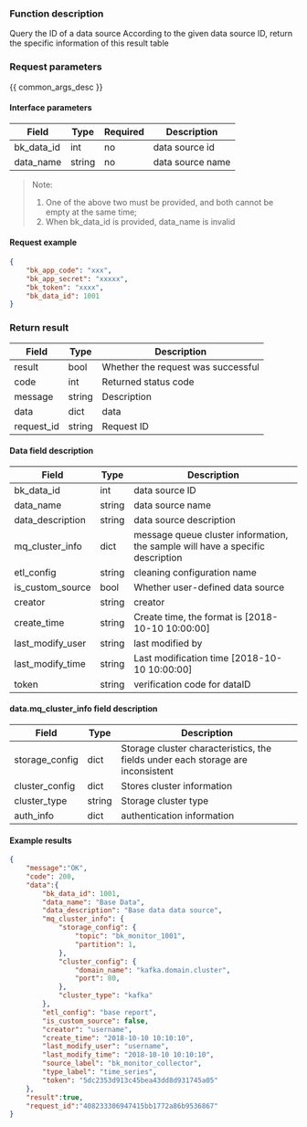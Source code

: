

### Function description

Query the ID of a data source
According to the given data source ID, return the specific information of this result table

### Request parameters

{{ common_args_desc }}

#### Interface parameters

| Field | Type | Required | Description |
| -------------- | ------ | ---- | ----------- |
| bk_data_id | int | no | data source id |
| data_name | string | no | data source name |

> Note:
> 1. One of the above two must be provided, and both cannot be empty at the same time;
> 2. When bk_data_id is provided, data_name is invalid

#### Request example

```json
{
    "bk_app_code": "xxx",
    "bk_app_secret": "xxxxx",
    "bk_token": "xxxx",
    "bk_data_id": 1001
}
```

### Return result

| Field | Type | Description |
| ---------- | ------ | ------------ |
| result | bool | Whether the request was successful |
| code | int | Returned status code |
| message | string | Description |
| data | dict | data |
| request_id | string | Request ID |

#### Data field description

| Field | Type | Description |
| ------------------- | ------ | -------- |
| bk_data_id | int | data source ID |
| data_name | string | data source name |
| data_description | string | data source description |
| mq_cluster_info | dict | message queue cluster information, the sample will have a specific description |
| etl_config | string | cleaning configuration name |
| is_custom_source | bool | Whether user-defined data source |
| creator | string | creator |
| create_time | string | Create time, the format is [2018-10-10 10:00:00]|
| last_modify_user | string | last modified by |
| last_modify_time | string | Last modification time [2018-10-10 10:00:00]|
| token | string | verification code for dataID |

#### data.mq_cluster_info field description

| Field | Type | Description |
| -------------- | ------ | ---------------------------------- |
| storage_config | dict | Storage cluster characteristics, the fields under each storage are inconsistent |
| cluster_config | dict | Stores cluster information |
| cluster_type | string | Storage cluster type |
| auth_info | dict | authentication information |

#### Example results

```json
{
    "message":"OK",
    "code": 200,
    "data":{
        "bk_data_id": 1001,
        "data_name": "Base Data",
        "data_description": "Base data data source",
        "mq_cluster_info": {
            "storage_config": {
                "topic": "bk_monitor_1001",
                "partition": 1,
            },
            "cluster_config": {
                "domain_name": "kafka.domain.cluster",
                "port": 80,
            },
            "cluster_type": "kafka"
        },
        "etl_config": "base report",
        "is_custom_source": false,
        "creator": "username",
        "create_time": "2018-10-10 10:10:10",
        "last_modify_user": "username",
        "last_modify_time": "2018-10-10 10:10:10",
        "source_label": "bk_monitor_collector",
        "type_label": "time_series",
        "token": "5dc2353d913c45bea43dd8d931745a05"
    },
    "result":true,
    "request_id":"408233306947415bb1772a86b9536867"
}
```
